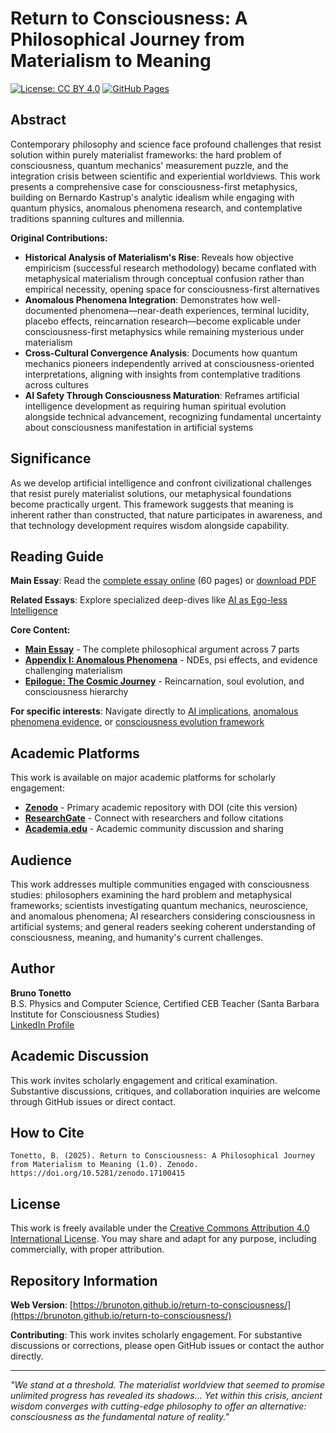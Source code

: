 # Return to Consciousness: A Philosophical Journey from Materialism to Meaning

[![License: CC BY 4.0](https://img.shields.io/badge/License-CC%20BY%204.0-lightgrey.svg)](https://creativecommons.org/licenses/by/4.0/)
[![GitHub Pages](https://img.shields.io/badge/Read%20Online-GitHub%20Pages-blue)](https://brunoton.github.io/return-to-consciousness/)


## Abstract

Contemporary philosophy and science face profound challenges that resist solution within purely materialist frameworks: the hard problem of consciousness, quantum mechanics' measurement puzzle, and the integration crisis between scientific and experiential worldviews. This work presents a comprehensive case for consciousness-first metaphysics, building on Bernardo Kastrup's analytic idealism while engaging with quantum physics, anomalous phenomena research, and contemplative traditions spanning cultures and millennia.

**Original Contributions:**
- **Historical Analysis of Materialism's Rise**: Reveals how objective empiricism (successful research methodology) became conflated with metaphysical materialism through conceptual confusion rather than empirical necessity, opening space for consciousness-first alternatives
- **Anomalous Phenomena Integration**: Demonstrates how well-documented phenomena—near-death experiences, terminal lucidity, placebo effects, reincarnation research—become explicable under consciousness-first metaphysics while remaining mysterious under materialism
- **Cross-Cultural Convergence Analysis**: Documents how quantum mechanics pioneers independently arrived at consciousness-oriented interpretations, aligning with insights from contemplative traditions across cultures
- **AI Safety Through Consciousness Maturation**: Reframes artificial intelligence development as requiring human spiritual evolution alongside technical advancement, recognizing fundamental uncertainty about consciousness manifestation in artificial systems

## Significance

As we develop artificial intelligence and confront civilizational challenges that resist purely materialist solutions, our metaphysical foundations become practically urgent. This framework suggests that meaning is inherent rather than constructed, that nature participates in awareness, and that technology development requires wisdom alongside capability.

## Reading Guide

**Main Essay**: Read the [complete essay online](https://brunoton.github.io/return-to-consciousness/complete-essay) (60 pages) or [download PDF](https://brunoton.github.io/return-to-consciousness/return-to-consciousness.pdf)

**Related Essays**: Explore specialized deep-dives like [AI as Ego-less Intelligence](https://brunoton.github.io/return-to-consciousness/ego-less-ai)

**Core Content:**
- **[Main Essay](https://brunoton.github.io/return-to-consciousness/complete-essay)** - The complete philosophical argument across 7 parts
- **[Appendix I: Anomalous Phenomena](https://brunoton.github.io/return-to-consciousness/complete-essay#appendix-i-anomalies)** - NDEs, psi effects, and evidence challenging materialism
- **[Epilogue: The Cosmic Journey](https://brunoton.github.io/return-to-consciousness/complete-essay#epilogue-cosmic)** - Reincarnation, soul evolution, and consciousness hierarchy

**For specific interests**: Navigate directly to [AI implications](https://brunoton.github.io/return-to-consciousness/complete-essay#part-v-applications), [anomalous phenomena evidence](https://brunoton.github.io/return-to-consciousness/complete-essay#appendix-i-anomalies), or [consciousness evolution framework](https://brunoton.github.io/return-to-consciousness/complete-essay#epilogue-cosmic)

## Academic Platforms

This work is available on major academic platforms for scholarly engagement:

- **[Zenodo](https://doi.org/10.5281/zenodo.17100415)** - Primary academic repository with DOI (cite this version)
- **[ResearchGate](https://www.researchgate.net/publication/394880543_Return_to_Consciousness_A_Philosophical_Journey_from_Materialism_to_Meaning)** - Connect with researchers and follow citations
- **[Academia.edu](https://www.academia.edu/143586891/Return_to_Consciousness_A_Philosophical_Journey_from_Materialism_to_Meaning)** - Academic community discussion and sharing

## Audience

This work addresses multiple communities engaged with consciousness studies: philosophers examining the hard problem and metaphysical frameworks; scientists investigating quantum mechanics, neuroscience, and anomalous phenomena; AI researchers considering consciousness in artificial systems; and general readers seeking coherent understanding of consciousness, meaning, and humanity's current challenges.

## Author

**Bruno Tonetto**  
B.S. Physics and Computer Science, Certified CEB Teacher (Santa Barbara Institute for Consciousness Studies)  
[LinkedIn Profile](https://www.linkedin.com/in/brunotonetto/)

## Academic Discussion

This work invites scholarly engagement and critical examination. Substantive discussions, critiques, and collaboration inquiries are welcome through GitHub issues or direct contact.

## How to Cite

```
Tonetto, B. (2025). Return to Consciousness: A Philosophical Journey from Materialism to Meaning (1.0). Zenodo. https://doi.org/10.5281/zenodo.17100415
```

## License

This work is freely available under the [Creative Commons Attribution 4.0 International License](https://creativecommons.org/licenses/by/4.0/). You may share and adapt for any purpose, including commercially, with proper attribution.

## Repository Information

**Web Version**: [https://brunoton.github.io/return-to-consciousness/](https://brunoton.github.io/return-to-consciousness/)

**Contributing**: This work invites scholarly engagement. For substantive discussions or corrections, please open GitHub issues or contact the author directly.

---

*"We stand at a threshold. The materialist worldview that seemed to promise unlimited progress has revealed its shadows... Yet within this crisis, ancient wisdom converges with cutting-edge philosophy to offer an alternative: consciousness as the fundamental nature of reality."*